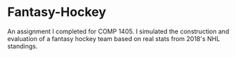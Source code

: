 # Fantasy-Hockey
An assignment I completed for COMP 1405. I simulated the construction and evaluation of a fantasy hockey team based on real stats from 2018's NHL standings.
